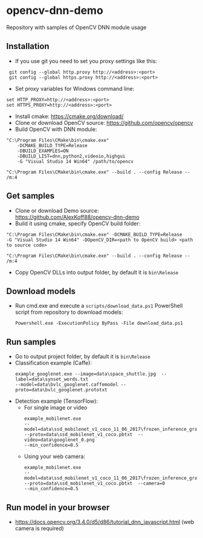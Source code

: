 # opencv-dnn-demo

Repository with samples of OpenCV DNN module usage

## Installation
* If you use git you need to set you proxy settings like this:
``` 
 git config --global http.proxy http://<address>:<port>
 git config --global https.proxy http://<address>:<port>
```
* Set proxy variables for Windows command line:
 ``` 
set HTTP_PROXY=http://<address>:<port>
set HTTPS_PROXY=http://<address>:<port>
```
* Install cmake: https://cmake.org/download/
* Clone or download OpenCV source: https://github.com/opencv/opencv
* Build OpenCV with DNN module:
```
"C:\Program Files\CMake\bin\cmake.exe"
    -DCMAKE_BUILD_TYPE=Release
    -DBUILD_EXAMPLES=ON
    -DBUILD_LIST=dnn,python2,videoio,highgui
    -G "Visual Studio 14 Win64" /path/to/opencv

"C:\Program Files\CMake\bin\cmake.exe" --build . --config Release -- /m:4
```
## Get samples
 * Clone or download Demo source: https://github.com/AlexKoff88/opencv-dnn-demo
 * Build it using cmake, specify OpenCV build folder:
 ```
 "C:\Program Files\CMake\bin\cmake.exe" -DCMAKE_BUILD_TYPE=Release 
 -G "Visual Studio 14 Win64" -DOpenCV_DIR=<path to OpenCV build> <path to source code>
 
 "C:\Program Files\CMake\bin\cmake.exe" --build . --config Release -- /m:4
 ```
 * Copy OpenCV DLLs into output folder, by default it is ```bin\Release```
## Download models
* Run cmd.exe and execute a ```scripts/download_data.ps1``` PowerShell  script from repository to download models:
   ```
  Powershell.exe -ExecutionPolicy ByPass -File download_data.ps1
  ```
 ## Run samples
 * Go to output project folder,  by default it is ```bin\Release```
 * Classification example (Caffe):
   ```
   example_googlenet.exe --image=data\space_shuttle.jpg  --label=data\synset_words.txt 
   --model=data\bvlc_googlenet.caffemodel --proto=data\bvlc_googlenet.prototxt
   ```
 * Detection example (TensorFlow):
   * For single image or video
        ```
      example_mobilenet.exe 
      --model=data\ssd_mobilenet_v1_coco_11_06_2017\frozen_inference_graph.pb
      --proto=data\ssd_mobilenet_v1_coco.pbtxt  --video=data\googlenet_0.png 
      --min_confidence=0.5 
     ```
   * Using your web camera:
        ```
      example_mobilenet.exe 
      --model=data\ssd_mobilenet_v1_coco_11_06_2017\frozen_inference_graph.pb
      --proto=data\ssd_mobilenet_v1_coco.pbtxt  --camera=0 
      --min_confidence=0.5 
     ```
## Run model in your browser
 * https://docs.opencv.org/3.4.0/d5/d86/tutorial_dnn_javascript.html (web camera is required)